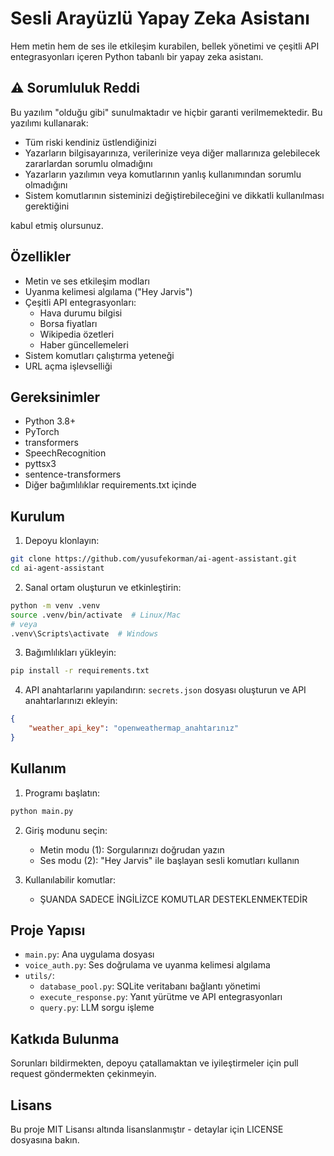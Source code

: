 # Sesli Arayüzlü Yapay Zeka Asistanı

Hem metin hem de ses ile etkileşim kurabilen, bellek yönetimi ve çeşitli API entegrasyonları içeren Python tabanlı bir yapay zeka asistanı.

## ⚠️ Sorumluluk Reddi

Bu yazılım "olduğu gibi" sunulmaktadır ve hiçbir garanti verilmemektedir. Bu yazılımı kullanarak:

- Tüm riski kendiniz üstlendiğinizi
- Yazarların bilgisayarınıza, verilerinize veya diğer mallarınıza gelebilecek zararlardan sorumlu olmadığını
- Yazarların yazılımın veya komutlarının yanlış kullanımından sorumlu olmadığını
- Sistem komutlarının sisteminizi değiştirebileceğini ve dikkatli kullanılması gerektiğini

kabul etmiş olursunuz.

## Özellikler

- Metin ve ses etkileşim modları
- Uyanma kelimesi algılama ("Hey Jarvis")
- Çeşitli API entegrasyonları:
  - Hava durumu bilgisi
  - Borsa fiyatları
  - Wikipedia özetleri
  - Haber güncellemeleri
- Sistem komutları çalıştırma yeteneği
- URL açma işlevselliği

## Gereksinimler

- Python 3.8+
- PyTorch
- transformers
- SpeechRecognition
- pyttsx3
- sentence-transformers
- Diğer bağımlılıklar requirements.txt içinde

## Kurulum

1. Depoyu klonlayın:
```bash
git clone https://github.com/yusufekorman/ai-agent-assistant.git
cd ai-agent-assistant
```

2. Sanal ortam oluşturun ve etkinleştirin:
```bash
python -m venv .venv
source .venv/bin/activate  # Linux/Mac
# veya
.venv\Scripts\activate  # Windows
```

3. Bağımlılıkları yükleyin:
```bash
pip install -r requirements.txt
```

4. API anahtarlarını yapılandırın:
`secrets.json` dosyası oluşturun ve API anahtarlarınızı ekleyin:
```json
{
    "weather_api_key": "openweathermap_anahtarınız"
}
```

## Kullanım

1. Programı başlatın:
```bash
python main.py
```

2. Giriş modunu seçin:
   - Metin modu (1): Sorgularınızı doğrudan yazın
   - Ses modu (2): "Hey Jarvis" ile başlayan sesli komutları kullanın

3. Kullanılabilir komutlar:
   - ŞUANDA SADECE İNGİLİZCE KOMUTLAR DESTEKLENMEKTEDİR

## Proje Yapısı

- `main.py`: Ana uygulama dosyası
- `voice_auth.py`: Ses doğrulama ve uyanma kelimesi algılama
- `utils/`:
  - `database_pool.py`: SQLite veritabanı bağlantı yönetimi
  - `execute_response.py`: Yanıt yürütme ve API entegrasyonları
  - `query.py`: LLM sorgu işleme

## Katkıda Bulunma

Sorunları bildirmekten, depoyu çatallamaktan ve iyileştirmeler için pull request göndermekten çekinmeyin.

## Lisans

Bu proje MIT Lisansı altında lisanslanmıştır - detaylar için LICENSE dosyasına bakın. 